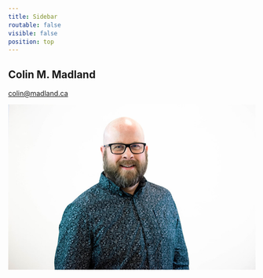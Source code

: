 ```yaml
---
title: Sidebar
routable: false
visible: false
position: top
---
```


## Colin M. Madland
<colin@madland.ca>   

![](headshot.jpg)

